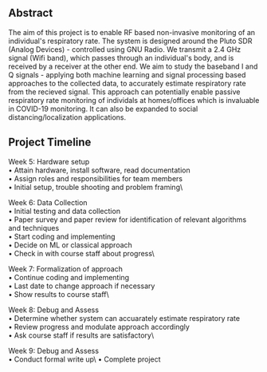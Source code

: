 ## Abstract

The aim of this project is to enable RF based non-invasive monitoring of an individual's respiratory rate. The system is designed around the Pluto SDR (Analog Devices) - controlled using GNU Radio. We transmit a 2.4 GHz signal (Wifi band), which passes through an individual's body, and is received by a receiver at the other end. We aim to study the baseband I and Q signals - applying both machine learning and signal processing based approaches to the collected data, to accurately estimate respiratory rate from the recieved signal. This approach can potentially enable passive respiratory rate monitoring of individals at homes/offices which is invaluable in COVID-19 monitoring. It can also be expanded to social distancing/localization applications.

## Project Timeline

Week 5: Hardware setup\
•	Attain hardware, install software, read documentation\
•	Assign roles and responsibilities for team members\
•	Initial setup, trouble shooting and problem framing\ 

Week 6: Data Collection\
•	Initial testing and data collection\
•	Paper survey and paper review for identification of relevant algorithms and techniques\
•	Start coding and implementing\
•	Decide on ML or classical approach\
•	Check in with course staff about progress\

Week 7: Formalization of approach\
•	Continue coding and implementing\
•	Last date to change approach if necessary\
•	Show results to course staff\

Week 8: Debug and Assess\
•	Determine whether system can accuarately estimate respiratory rate\
•	Review progress and modulate approach accordingly\
•	Ask course staff if results are satisfactory\

Week 9: Debug and Assess\
•	Conduct formal write up\ 
•	Complete project


